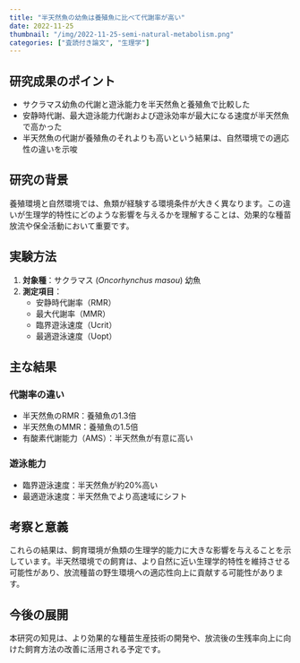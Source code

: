 ```yaml
---
title: "半天然魚の幼魚は養殖魚に比べて代謝率が高い"
date: 2022-11-25
thumbnail: "/img/2022-11-25-semi-natural-metabolism.png"
categories: ["査読付き論文", "生理学"]
---
```


## 研究成果のポイント

- サクラマス幼魚の代謝と遊泳能力を半天然魚と養殖魚で比較した
- 安静時代謝、最大遊泳能力代謝および遊泳効率が最大になる速度が半天然魚で高かった
- 半天然魚の代謝が養殖魚のそれよりも高いという結果は、自然環境での適応性の違いを示唆

## 研究の背景

養殖環境と自然環境では、魚類が経験する環境条件が大きく異なります。この違いが生理学的特性にどのような影響を与えるかを理解することは、効果的な種苗放流や保全活動において重要です。

## 実験方法

1. **対象種**：サクラマス (*Oncorhynchus masou*) 幼魚
2. **測定項目**：
   - 安静時代謝率（RMR）
   - 最大代謝率（MMR）
   - 臨界遊泳速度（Ucrit）
   - 最適遊泳速度（Uopt）

## 主な結果

### 代謝率の違い
- 半天然魚のRMR：養殖魚の1.3倍
- 半天然魚のMMR：養殖魚の1.5倍
- 有酸素代謝能力（AMS）：半天然魚が有意に高い

### 遊泳能力
- 臨界遊泳速度：半天然魚が約20%高い
- 最適遊泳速度：半天然魚でより高速域にシフト

## 考察と意義

これらの結果は、飼育環境が魚類の生理学的能力に大きな影響を与えることを示しています。半天然環境での飼育は、より自然に近い生理学的特性を維持させる可能性があり、放流種苗の野生環境への適応性向上に貢献する可能性があります。

## 今後の展開

本研究の知見は、より効果的な種苗生産技術の開発や、放流後の生残率向上に向けた飼育方法の改善に活用される予定です。
